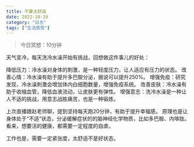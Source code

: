 ```yaml
---
title: 不要太舒适
date: 2022-10-10
category: "日志"
tags: ["生活感悟"]
---
```

> 今日冥想：10分钟

天气变冷，每天洗冷水澡开始有挑战，回想做这件事儿的好处：

降低压力：冷水澡对身体的刺激，是一种轻度压力，让人适应有压力的状态。
改善心情：冷水澡有助于提升多巴胺分泌，据说可以提升250%。
增强免疫：研究发现，冷水澡刺激会增加体内白细胞数量，增强免疫系统。
改善皮肤：冷水澡有助于收缩血管，降低血液流动，让皮肤更有弹性。
增强意志：洗冷水澡是一种让人不适的挑战，用意志战胜痛苦，也是一种锻炼。

上次直播跟赵老师聊，提到坚持每天跑20分钟，有助于提升幸福感。
原理也是让身体处于“不适”状态，分泌缓解症状的的脑神经化学物质，比如多巴胺、内啡肽。看来，想要活的健康，都需要一定程度的自虐。

工作也是，需要一定紧张度，太舒适不是好状态。


